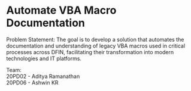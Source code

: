 # Automate VBA Macro Documentation

Problem Statement:
The goal is to develop a solution that automates the documentation and understanding of legacy VBA macros used in critical processes across DFIN, facilitating their transformation into modern technologies and IT platforms.  

Team:  
20PD02 - Aditya Ramanathan  
20PD06 - Ashwin KR
